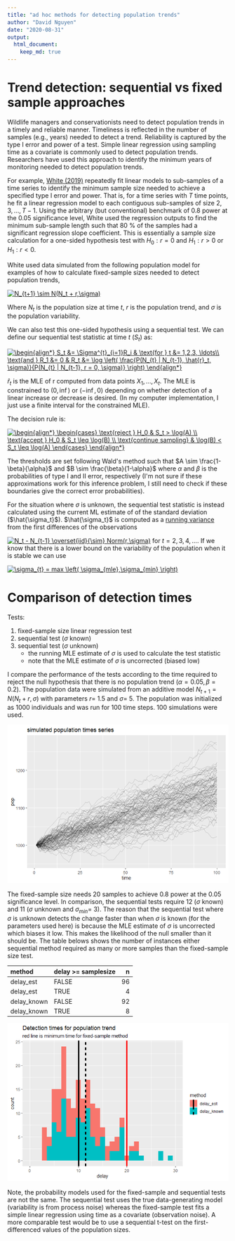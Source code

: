 ```yaml
---
title: "ad hoc methods for detecting population trends"
author: "David Nguyen"
date: "2020-08-31"
output:
  html_document:
    keep_md: true
---
```







# Trend detection: sequential vs fixed sample approaches
Wildlife managers and conservationists need to detect population trends in a timely and reliable manner. Timeliness is reflected in the number of samples (e.g., years) needed to detect a trend. Reliability is captured by the type I error and power of a test. Simple linear regression using sampling time as a covariate is commonly used to detect population trends. Researchers have used this approach to identify the minimum years of monitoring needed to detect population trends.

For example, [White (2019)](https://academic.oup.com/bioscience/article/69/1/40/5195956#129750432) repeatedly fit linear models to sub-samples of a time series to identify the minimum sample size needed to achieve a specified type I error and power. That is, for a time series with $T$ time points, he fit a linear regression model to each contiguous sub-samples of size $2, 3, \ldots, T-1$. Using the arbitrary (but conventional) benchmark of 0.8 power at the 0.05 significance level, White used the regression outputs to find the minimum sub-sample length such that 80 % of the samples had a significant regression slope coefficient. This is essentially a sample size calculation for a one-sided hypothesis test with $H_0: r = 0$ and $H_1: r > 0$ or $H_1: r < 0$.

White used data simulated from the following population model for examples of how to calculate fixed-sample sizes needed to detect population trends,
<!-- $$ N_{t+1} \sim N(N_t + r,\sigma), $$ -->
<a href="https://www.codecogs.com/eqnedit.php?latex=N_{t&plus;1}&space;\sim&space;N(N_t&space;&plus;&space;r,\sigma)" target="_blank"><img src="https://latex.codecogs.com/gif.latex?N_{t&plus;1}&space;\sim&space;N(N_t&space;&plus;&space;r,\sigma)" title="N_{t+1} \sim N(N_t + r,\sigma)" /></a>

Where $N_t$ is the population size at time $t$, $r$ is the population trend, and $\sigma$ is the population variability.

We can also test this one-sided hypothesis using a sequential test. We can define our sequential test statistic at time $t$ $(S_t)$ as:

<!-- \begin{align*} -->
<!-- S_t &= \Sigma^{t}_{i=1}R_i & \text{for } t &= 1,2,3, \ldots\\ -->
<!-- \text{and } R_1 &= 0 & R_t &= \log \left( \frac{P(N_{t} | N_{t-1}, \hat{r}_t, \sigma)}{P(N_{t} | N_{t-1}, r = 0, \sigma)} \right) -->
<!-- \end{align*} -->

<a href="https://www.codecogs.com/eqnedit.php?latex=\begin{align*}&space;S_t&space;&=&space;\Sigma^{t}_{i=1}R_i&space;&&space;\text{for&space;}&space;t&space;&=&space;1,2,3,&space;\ldots\\&space;\text{and&space;}&space;R_1&space;&=&space;0&space;&&space;R_t&space;&=&space;\log&space;\left(&space;\frac{P(N_{t}&space;|&space;N_{t-1},&space;\hat{r}_t,&space;\sigma)}{P(N_{t}&space;|&space;N_{t-1},&space;r&space;=&space;0,&space;\sigma)}&space;\right)&space;\end{align*}" target="_blank"><img src="https://latex.codecogs.com/gif.latex?\begin{align*}&space;S_t&space;&=&space;\Sigma^{t}_{i=1}R_i&space;&&space;\text{for&space;}&space;t&space;&=&space;1,2,3,&space;\ldots\\&space;\text{and&space;}&space;R_1&space;&=&space;0&space;&&space;R_t&space;&=&space;\log&space;\left(&space;\frac{P(N_{t}&space;|&space;N_{t-1},&space;\hat{r}_t,&space;\sigma)}{P(N_{t}&space;|&space;N_{t-1},&space;r&space;=&space;0,&space;\sigma)}&space;\right)&space;\end{align*}" title="\begin{align*} S_t &= \Sigma^{t}_{i=1}R_i & \text{for } t &= 1,2,3, \ldots\\ \text{and } R_1 &= 0 & R_t &= \log \left( \frac{P(N_{t} | N_{t-1}, \hat{r}_t, \sigma)}{P(N_{t} | N_{t-1}, r = 0, \sigma)} \right) \end{align*}" /></a>

$\hat{r}_t$ is the MLE of r computed from data points $X_1,\ldots,X_t$. The MLE is constrained to  $(0,\inf)$ or $(-\inf, 0)$ depending on whether detection of a linear increase or decrease is desired. (In my computer implementation, I just use a finite interval for the constrained MLE).

The decision rule is:

<!-- \begin{align*} -->
<!--     \begin{cases} -->
<!--       \text{reject } H_0  & S_t > \log(A) \\ -->
<!--       \text{accept } H_0 & S_t \leq \log(B) \\ -->
<!--       \text{continue sampling} & \log(B) < S_t  \leq  \log(A)   -->
<!--     \end{cases} -->
<!-- \end{align*} -->

<a href="https://www.codecogs.com/eqnedit.php?latex=\begin{align*}&space;\begin{cases}&space;\text{reject&space;}&space;H_0&space;&&space;S_t&space;>&space;\log(A)&space;\\&space;\text{accept&space;}&space;H_0&space;&&space;S_t&space;\leq&space;\log(B)&space;\\&space;\text{continue&space;sampling}&space;&&space;\log(B)&space;<&space;S_t&space;\leq&space;\log(A)&space;\end{cases}&space;\end{align*}" target="_blank"><img src="https://latex.codecogs.com/gif.latex?\begin{align*}&space;\begin{cases}&space;\text{reject&space;}&space;H_0&space;&&space;S_t&space;>&space;\log(A)&space;\\&space;\text{accept&space;}&space;H_0&space;&&space;S_t&space;\leq&space;\log(B)&space;\\&space;\text{continue&space;sampling}&space;&&space;\log(B)&space;<&space;S_t&space;\leq&space;\log(A)&space;\end{cases}&space;\end{align*}" title="\begin{align*} \begin{cases} \text{reject } H_0 & S_t > \log(A) \\ \text{accept } H_0 & S_t \leq \log(B) \\ \text{continue sampling} & \log(B) < S_t \leq \log(A) \end{cases} \end{align*}" /></a>

The thresholds are set following Wald's method such that $A \sim \frac{1-\beta}{\alpha}$ and $B \sim \frac{\beta}{1-\alpha}$ where $\alpha$ and $\beta$ is the probabilities of type I and II error, respectively (I'm not sure if these approximations work for this inference problem, I still need to check if these boundaries give the correct error probabilities).

For the situation where $\sigma$ is unknown, the sequential test statistic is instead calculated using the current ML estimate of of the standard deviation ($\hat{\sigma_t}$). $\hat{\sigma_t}$ is computed as a [running variance](https://www.johndcook.com/blog/standard_deviation/) from the first differences of the observations 
<!-- $N_t - N_{t-1} \overset{iid}{\sim} Norm(r,\sigma)$  -->
<a href="https://www.codecogs.com/eqnedit.php?latex=N_t&space;-&space;N_{t-1}&space;\overset{iid}{\sim}&space;Norm(r,\sigma)" target="_blank"><img src="https://latex.codecogs.com/gif.latex?N_t&space;-&space;N_{t-1}&space;\overset{iid}{\sim}&space;Norm(r,\sigma)" title="N_t - N_{t-1} \overset{iid}{\sim} Norm(r,\sigma)" /></a>
for $t = 2,3,4,\ldots$. If we know that there is a lower bound on the variability of the population when it is stable we can use 
<!-- $\sigma_{t} = max \left( \sigma_{mle},\sigma_{min} \right)$. -->
<a href="https://www.codecogs.com/eqnedit.php?latex=\sigma_{t}&space;=&space;max&space;\left(&space;\sigma_{mle},\sigma_{min}&space;\right)" target="_blank"><img src="https://latex.codecogs.com/gif.latex?\sigma_{t}&space;=&space;max&space;\left(&space;\sigma_{mle},\sigma_{min}&space;\right)" title="\sigma_{t} = max \left( \sigma_{mle},\sigma_{min} \right)" /></a>

# Comparison of detection times

Tests:

1. fixed-sample size linear regression test
1. sequential test ($\sigma$ known)
1. sequential test ($\sigma$ unknown)
    + the running MLE estimate of $\sigma$ is used to calculate the test statistic
    + note that the MLE estimate of $\sigma$ is uncorrected (biased low)

I compare the performance of the tests according to the time required to reject the null hypothesis that there is no population trend ($\alpha = 0.05, \beta=0.2$). The population data were simulated from an additive model $N_{t+1} = N(N_t + r,\sigma)$ with parameters $r =$ 1.5 and $\sigma =$ 5. The population was initialized as 1000 individuals and was run for 100 time steps. 100 simulations were used.

![](README_files/figure-html/unnamed-chunk-1-1.png)<!-- -->











The fixed-sample size needs 20 samples to achieve 0.8 power at the 0.05 significance level. In comparison, the sequential tests require 12 ($\sigma$ known) and 11 ($\sigma$ unknown and $\sigma_{min} =$ 3). The reason that the sequential test where $\sigma$ is unknown detects the change faster than when $\sigma$ is known (for the parameters used here) is because the MLE estimate of $\sigma$ is uncorrected which biases it low. This makes the likelihood of the null smaller than it should be. The table belows shows the number of instances either sequential method required as many or more samples than the fixed-sample size test.


|method      |delay >= samplesize |  n|
|:-----------|:-------------------|--:|
|delay_est   |FALSE               | 96|
|delay_est   |TRUE                |  4|
|delay_known |FALSE               | 92|
|delay_known |TRUE                |  8|

![](README_files/figure-html/unnamed-chunk-7-1.png)<!-- -->

Note, the probability models used for the fixed-sample and sequential tests are not the same. The sequential test uses the true data-generating model (variability is from process noise) whereas the fixed-sample test fits a simple linear regression using time as a covariate (observation noise). A more comparable test would be to use a sequential t-test on the first-differenced values of the population sizes. 






























